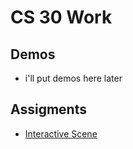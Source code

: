 # CS 30 Work

## Demos
- i'll put demos here later

## Assigments
- [Interactive Scene](interactive-scene)